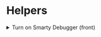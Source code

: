 # Helpers


<details>
  <summary>Turn on Smarty Debugger (front)</summary>

  ```php
      //file: /var/www/presta_test/config/defines.inc.php
      // Smarty profile switch on/off
      if (!defined('_PS_DEBUG_PROFILING_')) {
          if (strpos($_SERVER['PHP_SELF'], 'admin-') === 1) {
              define('_PS_DEBUG_PROFILING_', false);
          } else {
              define('_PS_DEBUG_PROFILING_', true);
          }
      }
  ```
</details>
